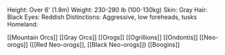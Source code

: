 Height: Over 6' (1.8m)
Weight: 230-280 lb (100-130kg)
Skin: Gray
Hair: Black
Eyes: Reddish
Distinctions: Aggressive, low foreheads, tusks
Homeland: 




[[Mountain Orcs]]
[[Gray Orcs]]
[[Orogs]]
[[Ogrillions]]
[[Ondontis]]
[[Neo-orogs]] ([[Red Neo-orogs]], [[Black Neo-orogs]])
[[Boogins]]